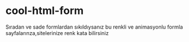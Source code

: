# cool-html-form
 Sıradan ve sade formlardan sıkıldıysanız bu renkli ve animasyonlu formla sayfalarınza,sitelerinize renk kata bilirsiniz 
